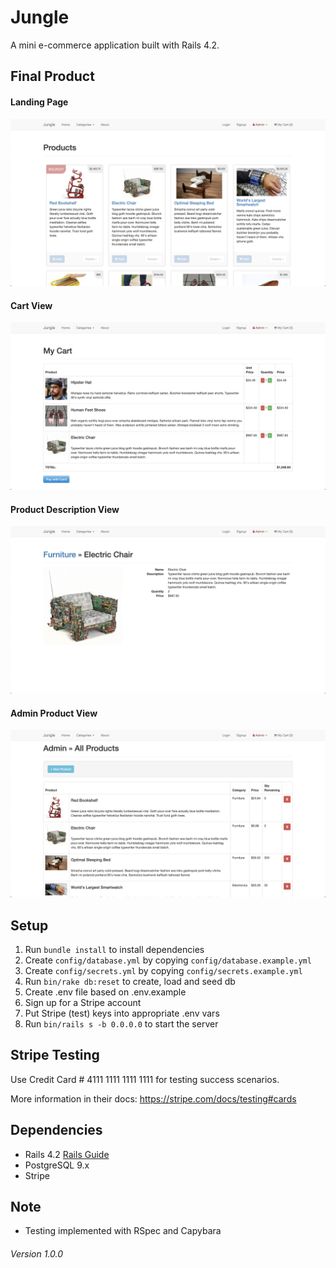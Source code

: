 # Jungle

A mini e-commerce application built with Rails 4.2.

## Final Product

#### Landing Page
!["Landing Page"](https://github.com/remy29/jungle/blob/master/public/screenshots/landing_page.png?raw=true)

#### Cart View
!["Cart View"](https://github.com/remy29/jungle/blob/master/public/screenshots/cart_view.png?raw=true)

#### Product Description View
![Product Description View](https://github.com/remy29/jungle/blob/master/public/screenshots/product_description_view.png?raw=true)

#### Admin Product View
!["Admin Product View"](https://github.com/remy29/jungle/blob/master/public/screenshots/admin_product_view.png?raw=true)

## Setup

1. Run `bundle install` to install dependencies
2. Create `config/database.yml` by copying `config/database.example.yml`
3. Create `config/secrets.yml` by copying `config/secrets.example.yml`
4. Run `bin/rake db:reset` to create, load and seed db
5. Create .env file based on .env.example
6. Sign up for a Stripe account
7. Put Stripe (test) keys into appropriate .env vars
8. Run `bin/rails s -b 0.0.0.0` to start the server

## Stripe Testing

Use Credit Card # 4111 1111 1111 1111 for testing success scenarios.

More information in their docs: <https://stripe.com/docs/testing#cards>

## Dependencies

* Rails 4.2 [Rails Guide](http://guides.rubyonrails.org/v4.2/)
* PostgreSQL 9.x
* Stripe

## Note

* Testing implemented with RSpec and Capybara


###### Version 1.0.0


